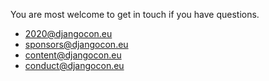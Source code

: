 You are most welcome to get in touch if you have questions.

* [2020@djangocon.eu](mailto:2020@djangocon.eu)
* [sponsors@djangocon.eu](mailto:sponsors@djangocon.eu)
* [content@djangocon.eu](mailto:content@djangocon.eu)
* [conduct@djangocon.eu](mailto:conduct@djangocon.eu)
